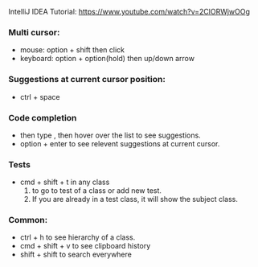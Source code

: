 IntelliJ IDEA Tutorial: https://www.youtube.com/watch?v=2ClORWjwOOg

### Multi cursor:
- mouse: option + shift then click
- keyboard: option + option(hold) then up/down arrow

### Suggestions at current cursor position:
- ctrl + space

### Code completion
- <type-item> then type <dot>, then hover over the list to see suggestions.
- option + enter to see relevent suggestions at current cursor.

### Tests
- cmd + shift + t in any class
    1. to go to test of a class or add new test.
    2. If you are already in a test class, it will show the subject class.
 
### Common:
- ctrl + h to see hierarchy of a class.
- cmd + shift + v to see clipboard history
- shift + shift to search everywhere
